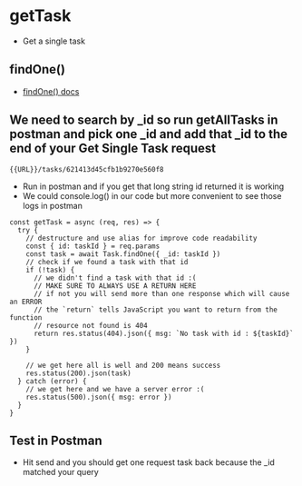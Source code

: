 # getTask
* Get a single task

## findOne()
* [findOne() docs](https://mongoosejs.com/docs/api.html#model_Model.findOne)
## We need to search by _id so run getAllTasks in postman and pick one _id and add that _id to the end of your Get Single Task request

`{{URL}}/tasks/621413d45cfb1b9270e560f8`

* Run in postman and if you get that long string id returned it is working
* We could console.log() in our code but more convenient to see those logs in postman

```
const getTask = async (req, res) => {
  try {
    // destructure and use alias for improve code readability
    const { id: taskId } = req.params
    const task = await Task.findOne({ _id: taskId })
    // check if we found a task with that id
    if (!task) {
      // we didn't find a task with that id :(
      // MAKE SURE TO ALWAYS USE A RETURN HERE
      // if not you will send more than one response which will cause an ERROR
      // the `return` tells JavaScript you want to return from the function
      // resource not found is 404
      return res.status(404).json({ msg: `No task with id : ${taskId}` })
    }

    // we get here all is well and 200 means success
    res.status(200).json(task)
  } catch (error) {
    // we get here and we have a server error :(
    res.status(500).json({ msg: error })
  }
}
```

## Test in Postman
* Hit send and you should get one request task back because the _id matched your query

